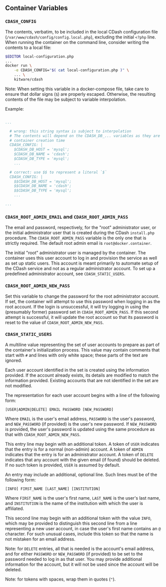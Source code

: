 ## Container Variables

### `CDASH_CONFIG`

The contents, verbatim, to be included in the local CDash configuration file
(`/var/www/cdash/config/config.local.php`), excluding the initial `<?php` line.
When running the container on the command line, consider writing the contents to
a local file:

```bash
$EDITOR local-configuration.php
...
docker run \
    -e CDASH_CONFIG="$( cat local-configuration.php )" \
    ... \
    kitware/cdash
```

Note: When setting this variable in a docker-compose file, take care to ensure
that dollar signs (`$`) are properly escaped.  Otherwise, the resulting contents
of the file may be subject to variable interpolation.

Example:

```YAML

...

  # wrong: this string syntax is subject to interpolation
  # The contents will depend on the CDASH_DB_... variables as they are set at
  # container creation time
  CDASH_CONFIG: |
    $CDASH_DB_HOST = 'mysql';
    $CDASH_DB_NAME = 'cdash';
    $CDASH_DB_TYPE = 'mysql';
    ...

  # correct: use $$ to represent a literal `$`
  CDASH_CONFIG: |
    $$CDASH_DB_HOST = 'mysql';
    $$CDASH_DB_NAME = 'cdash';
    $$CDASH_DB_TYPE = 'mysql';
    ...

...
```

### `CDASH_ROOT_ADMIN_EMAIL` and `CDASH_ROOT_ADMIN_PASS`

The email and password, respectively, for the "root" administrator user, or the
initial administrator user that is created during the CDash `install.php`
procedure.  The `CDASH_ROOT_ADMIN_PASS` variable is the only one that is
strictly required.  The default root admin email is `root@docker.container`.

The initial "root" administrator user is managed by the container.  The
container uses this user account to log in and provision the service as well as
set up static users.  This account is meant primarily to automate setup of the
CDash service and not as a regular administrator account.  To set up a
predefined administrator account, see `CDASH_STATIC_USERS`.

### `CDASH_ROOT_ADMIN_NEW_PASS`

Set this variable to change the password for the root administrator account.  If
set, the container will attempt to use this password when logging in as the root
account.  If the login is unsuccessful, it will try logging in using the
(presumably former) password set in `CDASH_ROOT_ADMIN_PASS`.  If this second
attempt is successful, it will update the root account so that its password is
reset to the value of `CDASH_ROOT_ADMIN_NEW_PASS`.

### `CDASH_STATIC_USERS`

A multiline value representing the set of user accounts to prepare as part of
the container's initialization process.  This value may contain comments that
start with `#` and lines with only white space; these parts of the text are
ignored.

Each user account identified in the set is created using the information
provided.  If the account already exists, its details are modified to match the
information provided.  Existing accounts that are not identified in the set are
not modified.

The representation for each user account begins with a line of the following
form:

```
[USER|ADMIN|DELETE] EMAIL PASSWORD [NEW_PASSWORD]
```

Where `EMAIL` is the user's email address, `PASSWORD` is the user's password,
and `NEW_PASSWORD` (if provided) is the user's new password.  If `NEW_PASSWORD`
is provided, the user's password is updated using the same procedure as that
with `CDASH_ROOT_ADMIN_NEW_PASS`.

This entry line may begin with an additional token.  A token of `USER` indicates
that the entry is for a normal (non-admin) account.  A token of `ADMIN`
indicates that the entry is for an administrator account.  A token of `DELETE`
indicates that any account with the given email (if found) should be deleted.
If no such token is provided, `USER` is assumed by default.

An entry may include an additional, optional line.  Such lines must be of the
following form:

```
[INFO] FIRST_NAME [LAST_NAME] [INSTITUTION]
```

Where `FIRST_NAME` is the user's first name, `LAST_NAME` is the user's last
name, and `INSTITUTION` is the name of the institution with which the user is
affiliated.

This second line may begin with an additional token with the value `INFO`, which
may be provided to distinguish this second line from a line representing a new
user account, in case the user's first name contains an `@` character.  For such
unusual cases, include this token so that the name is not mistaken for an email
address.

Note: for `DELETE` entries, all that is needed is the account's email address,
and for either `PASSWORD` or `NEW_PASSWORD` (if provided) to be set to the
password needed to log in as that user.  You may provide additional information
for the account, but it will not be used since the account will be deleted.

Note: for tokens with spaces, wrap them in quotes (`"`).
